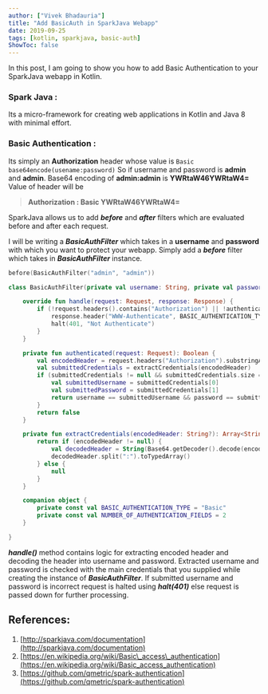 ```yaml
---
author: ["Vivek Bhadauria"]
title: "Add BasicAuth in SparkJava Webapp"
date: 2019-09-25
tags: [kotlin, sparkjava, basic-auth]
ShowToc: false
---
```


In this post, I am going to show you how to add Basic Authentication to your SparkJava webapp in Kotlin.

### **Spark Java** : 
Its a micro-framework for creating web applications in Kotlin and Java 8 with minimal effort.

### **Basic Authentication** : 
Its simply an **Authorization** header whose value is ```Basic base64encode(usename:password)```
So if username and password is **admin** and **admin**. Base64 encoding of **admin:admin** is **YWRtaW46YWRtaW4=**  
Value of header will be 
> **Authorization : Basic YWRtaW46YWRtaW4=**

SparkJava allows us to add _**before**_ and _**after**_ filters which are evaluated before and after each request.

I will be writing a **_BasicAuthFilter_** which takes in a **username** and **password** with which you want to protect your webapp. Simply add a **_before_** filter which takes in **_BasicAuthFilter_** instance.

```kotlin
before(BasicAuthFilter("admin", "admin"))
```

```kotlin
class BasicAuthFilter(private val username: String, private val password: String) : Filter {

    override fun handle(request: Request, response: Response) {
        if (!request.headers().contains("Authorization") || !authenticated(request)) {
            response.header("WWW-Authenticate", BASIC_AUTHENTICATION_TYPE)
            halt(401, "Not Authenticate")
        }
    }

    private fun authenticated(request: Request): Boolean {
        val encodedHeader = request.headers("Authorization").substringAfter("Basic").trim()
        val submittedCredentials = extractCredentials(encodedHeader)
        if (submittedCredentials != null && submittedCredentials.size == NUMBER_OF_AUTHENTICATION_FIELDS) {
            val submittedUsername = submittedCredentials[0]
            val submittedPassword = submittedCredentials[1]
            return username == submittedUsername && password == submittedPassword
        }
        return false
    }

    private fun extractCredentials(encodedHeader: String?): Array<String>? {
        return if (encodedHeader != null) {
            val decodedHeader = String(Base64.getDecoder().decode(encodedHeader))
            decodedHeader.split(":").toTypedArray()
        } else {
            null
        }
    }

    companion object {
        private const val BASIC_AUTHENTICATION_TYPE = "Basic"
        private const val NUMBER_OF_AUTHENTICATION_FIELDS = 2
    }

}
```

**_handle()_** method contains logic for extracting encoded header and decoding the header into username and password. Extracted username and password is checked with the main credentials that you supplied while creating the instance of **_BasicAuthFilter_**. If submitted username and password is incorrect request is halted using **_halt(401)_** else request is passed down for further processing.

## References:  
1. [http://sparkjava.com/documentation](http://sparkjava.com/documentation)  
2. [https://en.wikipedia.org/wiki/Basic\_access\_authentication](https://en.wikipedia.org/wiki/Basic_access_authentication)  
3. [https://github.com/qmetric/spark-authentication](https://github.com/qmetric/spark-authentication)
